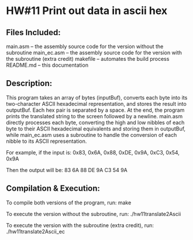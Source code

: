 # HW#11 Print out data in ascii hex

## Files Included:
main.asm – the assembly source code for the version without the subroutine
main_ec.asm – the assembly source code for the version with the subroutine (extra credit)
makefile – automates the build process
README.md – this documentation

## Description:
This program takes an array of bytes (inputBuf), converts each byte into its two-character ASCII 
hexadecimal representation, and stores the result into outputBuf. Each hex pair is separated by 
a space. At the end, the program prints the translated string to the screen followed by a newline.
main.asm directly processes each byte, converting the high and low nibbles of each byte to their 
ASCII hexadecimal equivalents and storing them in outputBuf, while main_ec.asm uses a subroutine 
to handle the conversion of each nibble to its ASCII representation.

For example, if the input is:
0x83, 0x6A, 0x88, 0xDE, 0x9A, 0xC3, 0x54, 0x9A

Then the output will be:
83 6A 88 DE 9A C3 54 9A

## Compilation & Execution:
To compile both versions of the program, run:
make

To execute the version without the subroutine, run:
./hw11translate2Ascii

To execute the version with the subroutine (extra credit), run:
./hw11translate2Ascii_ec
